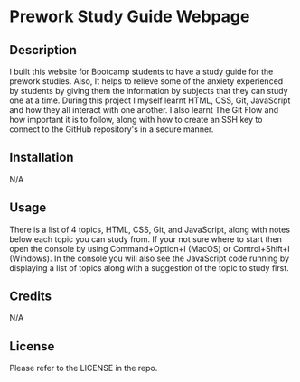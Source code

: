 # Prework Study Guide Webpage

## Description

I built this website for Bootcamp students to have a study guide for the prework studies. Also, It helps to relieve some of the anxiety experienced by students by giving them the information by subjects that they can study one at a time. During this project I myself learnt HTML, CSS, Git, JavaScript and how they all interact with one another. I also learnt The Git Flow and how important it is to follow, along with how to create an SSH key to connect to the GitHub repository's in a secure manner.

## Installation

N/A

## Usage

There is a list of 4 topics, HTML, CSS, Git, and JavaScript, along with notes below each topic you can study from. If your not sure where to start then open the console by using Command+Option+I (MacOS) or Control+Shift+I (Windows). In the console you will also see the JavaScript code running by displaying a list of topics along with a suggestion of the topic to study first.

## Credits

N/A

## License

Please refer to the LICENSE in the repo.
